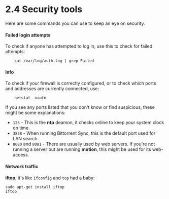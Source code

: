 2.4 Security tools
===

Here are some commands you can use to keep an eye on security.

#### Failed login attempts

To check if anyone has attempted to log in, use this to check for failed attempts:

        cat /var/log/auth.log | grep Failed

#### Info

To check if your firewall is correctly configured, or to check which ports and addresses are currently connected, use:

        netstat -vautn

If you see any ports listed that you don't know or find suspicious, these might be some explanations:

- `123` - This is the **ntp** deamon, it checks online to keep your system clock on time.
- `3838` - When running Bittorrent Sync, this is the default port used for LAN search.
- `8080` and `8081` - There are usually used by web servers. If you're not running a server but are running **motion**, this might be used for its web-access. 

#### Network traffic

**iftop**, it's like `ifconfig` and `top` had a baby:

	sudo apt-get install iftop
	iftop
